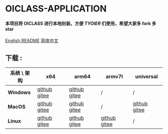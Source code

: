 # **OICLASS-APPLICATION**

#### 本项目将 OICLASS 进行本地封装，方便 *TYOIER* 们使用，希望大家多 **fork** 多 **star**

[English README](./README.md)      [简体中文](./README_zh.md)

## 下载 :

| **系统 \ 架构** | **x64**                                                      | **arm64**                                                    | **armv7l**                                                   | **universal**                                                |
| --------------- | ------------------------------------------------------------ | ------------------------------------------------------------ | ------------------------------------------------------------ | ------------------------------------------------------------ |
| **Windows**     | [github](https://github.com/Lixuannan/oiclass-application/raw/main/oiclass-win32-x64.zip) [gitee](https://gitee.com/lixuannan/oiclass-application/raw/main/oiclass-macOS-x64.zip?lfs=1) | [github](https://github.com/Lixuannan/oiclass-application/raw/main/oiclass-win32-arm64.zip) [gitee](https://gitee.com/lixuannan/oiclass-application/raw/main/oiclass-win32-arm64.zip?lfs=1) | /                                                            | /                                                            |
| **MacOS**       | [github](https://github.com/Lixuannan/oiclass-application/raw/main/oiclass-macOS-x64.zip) [gitee](https://gitee.com/lixuannan/oiclass-application/raw/main/oiclass-macOS-x64.zip?lfs=1) | [github](https://github.com/Lixuannan/oiclass-application/raw/main/oiclass-macOS-arm64.zip) [gitee](https://gitee.com/lixuannan/oiclass-application/raw/main/oiclass-macOS-arm64.zip?lfs=1) | /                                                            | [github](https://github.com/Lixuannan/oiclass-application/raw/main/oiclass-macOS-universal.zip) [gitee](https://gitee.com/lixuannan/oiclass-application/raw/main/oiclass-macOS-universal.zip?lfs=1) |
| **Linux**       | [github](https://github.com/Lixuannan/oiclass-application/raw/main/oiclass-linux-x64.zip) [gitee](https://gitee.com/lixuannan/oiclass-application/raw/main/oiclass-linux-x64.zip?lfs=1) | [github](https://github.com/Lixuannan/oiclass-application/raw/main/oiclass-linux-arm64.zip) [gitee](https://gitee.com/lixuannan/oiclass-application/raw/main/oiclass-linux-arm64.zip?lfs=1) | [github](https://github.com/Lixuannan/oiclass-application/raw/main/oiclass-linux-armv7l.zip) [gitee](https://gitee.com/lixuannan/oiclass-application/raw/main/oiclass-linux-armv7l.zip?lfs=1) | /                                                            |

